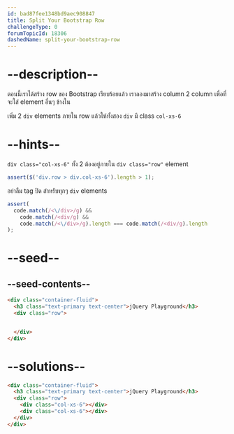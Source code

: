 ```yaml
---
id: bad87fee1348bd9aec908847
title: Split Your Bootstrap Row
challengeType: 0
forumTopicId: 18306
dashedName: split-your-bootstrap-row
---
```


# --description--

ตอนนี้เราได้สร้าง row ของ Bootstrap เรียบร้อยแล้ว เราลองมาสร้าง column 2 column เพื่อที่จะใส่ element อื่นๆ ข้างใน

เพิ่ม 2 `div` elements ภายใน row แล้วให้ทั้งสอง `div` มี class `col-xs-6`

# --hints--

`div class="col-xs-6"` ทั้ง 2 ต้องอยู่ภายใน `div class="row"` element

```js
assert($('div.row > div.col-xs-6').length > 1);
```

อย่าลืม tag ปิด สำหรับทุกๆ `div` elements

```js
assert(
  code.match(/<\/div>/g) &&
    code.match(/<div/g) &&
    code.match(/<\/div>/g).length === code.match(/<div/g).length
);
```

# --seed--

## --seed-contents--

```html
<div class="container-fluid">
  <h3 class="text-primary text-center">jQuery Playground</h3>
  <div class="row">


  </div>
</div>
```

# --solutions--

```html
<div class="container-fluid">
  <h3 class="text-primary text-center">jQuery Playground</h3>
  <div class="row">
    <div class="col-xs-6"></div>
    <div class="col-xs-6"></div>
  </div>
</div>
```
